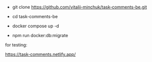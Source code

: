 - git clone https://github.com/vitalii-minchuk/task-comments-be.git

- cd task-comments-be

- docker compose up -d

- npm run docker:db:migrate

for testing:

https://task-comments.netlify.app/
